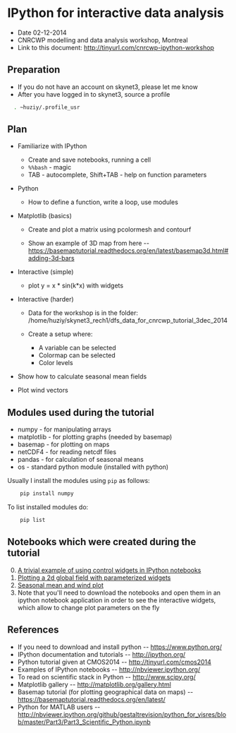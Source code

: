 
IPython for interactive data analysis
================

* Date 02-12-2014 
* CNRCWP modelling and data analysis workshop, Montreal
* Link to this document: http://tinyurl.com/cnrcwp-ipython-workshop


Preparation
-----------
 * If you do not have an account on skynet3, please let me know
 * After you have logged in to skynet3, source a profile
  
  ```bash
    . ~huziy/.profile_usr
  ``` 




Plan
-----------

* Familiarize with IPython
  
    * Create and save notebooks, running a cell
    * `%%bash` - magic
    * TAB - autocomplete, Shift+TAB - help on function parameters
    
* Python
    
    * How to define a function, write a loop, use modules

* Matplotlib (basics)
    
    * Create and plot a matrix using pcolormesh and contourf

    * Show an example of 3D map from here -- https://basemaptutorial.readthedocs.org/en/latest/basemap3d.html#adding-3d-bars

* Interactive (simple)
    
    * plot y = x * sin(k*x) with widgets


* Interactive (harder)

    * Data for the workshop is in the folder: /home/huziy/skynet3_rech1/dfs_data_for_cnrcwp_tutorial_3dec_2014
    * Create a setup where:
        
        * A variable can be selected
        * Colormap can be selected
        * Color levels

* Show how to calculate seasonal mean fields
* Plot wind vectors
    

Modules used during the tutorial
--------------------------------
 
* numpy - for manipulating arrays
* matplotlib - for plotting graphs (needed by basemap) 
* basemap - for plotting on maps 
* netCDF4 - for reading netcdf files
* pandas - for calculation of seasonal means
* os  - standard python module (installed with python)

Usually I install the modules using `pip` as follows:

```bash
    pip install numpy
```

To list installed modules do:

```bash
    pip list
```

Notebooks which were created during the tutorial
-----------

0. [A trivial example of using control widgets in IPython notebooks](http://nbviewer.ipython.org/github/guziy/PyNotebooks/blob/master/nb_tutorial/slider_trivial.ipynb)
1.  [Plotting a 2d global field with parameterized widgets](http://nbviewer.ipython.org/github/guziy/PyNotebooks/blob/master/nb_tutorial/dfs_data_explore.ipynb)
2. [Seasonal mean and wind plot](https://raw.githubusercontent.com/guziy/PyNotebooks/master/nb_tutorial/seasonal_mean_and_wind_plot.ipynb)
3. Note that you'll need to download the notebooks and open them in an ipython notebook application in order to see the interactive widgets, which allow to change plot parameters on the fly



References
-----------
* If you need to download and install python -- https://www.python.org/
* IPython documentation and tutorials -- http://ipython.org/
* Python tutorial given at CMOS2014 -- http://tinyurl.com/cmos2014
* Examples of IPython notebooks -- http://nbviewer.ipython.org/
* To read on scientific stack in Python -- http://www.scipy.org/
* Matplotlib gallery -- http://matplotlib.org/gallery.html
* Basemap tutorial (for plotting geographical data on maps) -- https://basemaptutorial.readthedocs.org/en/latest/
* Python for MATLAB users -- http://nbviewer.ipython.org/github/gestaltrevision/python_for_visres/blob/master/Part3/Part3_Scientific_Python.ipynb 









